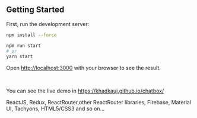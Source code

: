 ## Getting Started

First, run the development server:

```bash
npm install --force

npm run start
# or
yarn start
```

Open [http://localhost:3000](http://localhost:3000) with your browser to see the result.


<br/>

You can see the live demo in  https://khadkauj.github.io/chatbox/

ReactJS, Redux, ReactRouter,other ReactRouter libraries, Firebase, Material UI, Tachyons, HTML5/CSS3 and so on...
